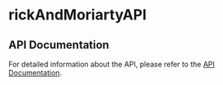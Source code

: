 # rickAndMoriartyAPI

## API Documentation

For detailed information about the API, please refer to the [API Documentation](https://web.postman.co/workspace/291207d5-1073-4eda-b783-3fd9231b4116/documentation/36297486-50d27db7-2def-464e-80de-5239ae965233).
